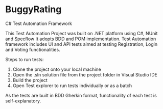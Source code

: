 # BuggyRating
C# Test Automation Framework

This Test Automation Project was built on .NET platform using C#, NUnit and Specflow
It adopts BDD and POM implementation. Test Automation framework includes UI and API tests aimed at testing Registration, Login and Voting functionalities.

Steps to run tests:
1. Clone the project onto your local machine
2. Open the .sln solution file from the project folder in Visual Studio IDE
3. Build the project
4. Open Test explorer to run tests individually or as a batch

As the tests are built in BDD Gherkin format, functionality of each test is self-explanatory.
